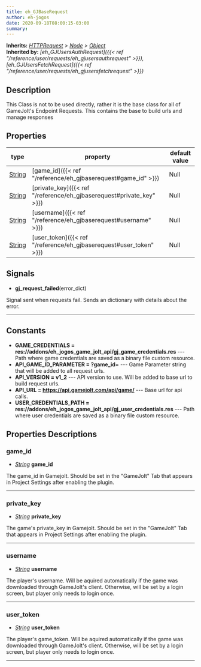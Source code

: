 ```yaml
---  
title: eh_GJBaseRequest  
author: eh-jogos  
date: 2020-09-18T08:00:15-03:00  
summary:   
---  
```

**Inherits:** _[HTTPRequest](https://docs.godotengine.org/en/stable/classes/class_httprequest.html) > [Node](https://docs.godotengine.org/en/stable/classes/class_node.html) > [Object](https://docs.godotengine.org/en/stable/classes/class_object.html)_  
**Inherited by:** _[eh_GJUsersAuthRequest]({{< ref "/reference/user/requests/eh_gjusersauthrequest" >}}), [eh_GJUsersFetchRequest]({{< ref "/reference/user/requests/eh_gjusersfetchrequest" >}})_  
  
## Description  
 This Class is not to be used directly, rather it is the base class for all of GameJolt's 
 Endpoint Requests. This contains the base to build urls and manage responses
  
## Properties 
  
| type | property | default value |  
| ---- | -------- | ------------- |  
| [String](https://docs.godotengine.org/en/stable/classes/class_string.html) | [game_id]({{< ref "/reference/eh_gjbaserequest#game_id" >}}) | Null |  
| [String](https://docs.godotengine.org/en/stable/classes/class_string.html) | [private_key]({{< ref "/reference/eh_gjbaserequest#private_key" >}}) | Null |  
| [String](https://docs.godotengine.org/en/stable/classes/class_string.html) | [username]({{< ref "/reference/eh_gjbaserequest#username" >}}) | Null |  
| [String](https://docs.godotengine.org/en/stable/classes/class_string.html) | [user_token]({{< ref "/reference/eh_gjbaserequest#user_token" >}}) | Null |  
  
## Signals  
  
- **gj_request_failed**(error_dict) 
  
 Signal sent when requests fail. Sends an dictionary with details about the error.
  
---------
  
## Constants  
  
- **GAME_CREDENTIALS = res://addons/eh_jogos_game_jolt_api/gj_game_credentials.res** --- Path where game credentials are saved as a binary file custom resource. 
- **API_GAME_ID_PARAMETER = ?game_id=** --- Game Parameter string that will be added to all request urls. 
- **API_VERSION = v1_2** --- API version to use. Will be added to base url to build request urls. 
- **API_URL = https://api.gamejolt.com/api/game/** --- Base url for api calls. 
- **USER_CREDENTIALS_PATH = res://addons/eh_jogos_game_jolt_api/gj_user_credentials.res** --- Path where user credentials are saved as a binary file custom resource. 
  
## Properties Descriptions  
  
### game_id 
- _[String](https://docs.godotengine.org/en/stable/classes/class_string.html)_ **game_id**  
  
 The game_id in Gamejolt. Should be set in the "GameJolt" Tab that appears in Project Settings
 after enabling the plugin.
  
---------
### private_key 
- _[String](https://docs.godotengine.org/en/stable/classes/class_string.html)_ **private_key**  
  
 The game's private_key in Gamejolt. Should be set in the "GameJolt" Tab that appears in Project 
 Settings after enabling the plugin.
  
---------
### username 
- _[String](https://docs.godotengine.org/en/stable/classes/class_string.html)_ **username**  
  
 The player's username. Will be aquired automatically if the game was downloaded through GameJolt's
 client. Otherwise, will be set by a login screen, but player only needs to login once.
  
---------
### user_token 
- _[String](https://docs.godotengine.org/en/stable/classes/class_string.html)_ **user_token**  
  
 The player's game_token. Will be aquired automatically if the game was downloaded through 
 GameJolt's client. Otherwise, will be set by a login screen, but player only needs to login once.
  
---------
